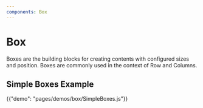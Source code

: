 ```yaml
---
components: Box
---
```


# Box

Boxes are the building blocks for creating contents with configured sizes and position. Boxes are commonly used in the context of Row and Columns.

## Simple Boxes Example

{{"demo": "pages/demos/box/SimpleBoxes.js"}}
